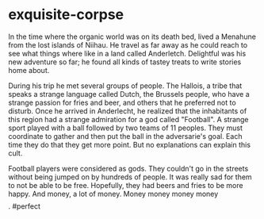 # exquisite-corpse
In the time where the organic world was on its death bed, lived a Menahune from the lost islands of Niihau.
He travel as far away as he could reach to see what things where like in a land called Anderletch.
Delightful was his new adventure so far; he found all kinds of tastey treats to write stories home about.

During his trip he met several groups of people. The Hallois, a tribe that speaks a strange language called Dutch, 
the Brussels people, who have a strange passion for fries and beer, and others that he preferred not to disturb. 
Once he arrived in Anderlecht, he realized that the inhabitants of this region had a strange admiration for a god called "Football".
A strange sport played with a ball followed by two teams of 11 peoples.
They must coordinate to gather and then put the ball in the adversarie's goal. Each time
they do that they get more point. But no explanations can explain this cult.

Football players were considered as gods. They couldn't go in the streets without being jumped on by hundreds of people.
It was really sad for them to not be able to be free. Hopefully, they had beers and fries to be more happy.
And money, a lot of money. Money money money money $$$$$$$$.
#perfect
